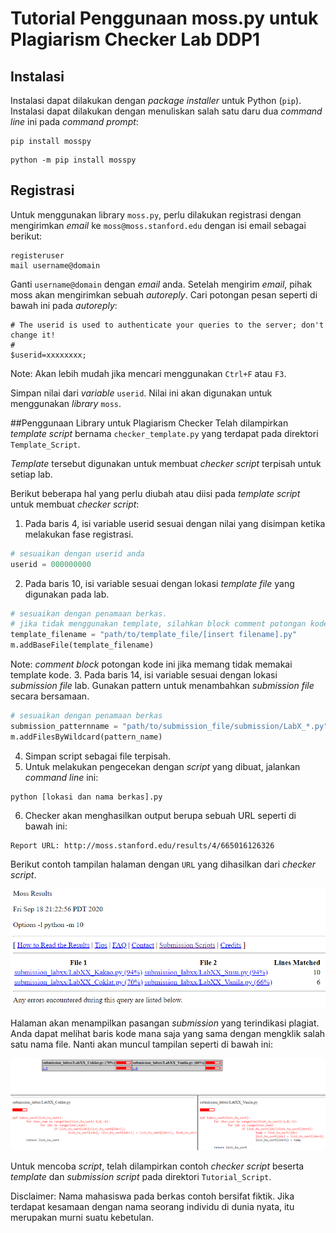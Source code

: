 # Tutorial Penggunaan moss.py untuk Plagiarism Checker Lab DDP1

## Instalasi 
Instalasi dapat dilakukan dengan *package installer* untuk Python (``pip``). Instalasi dapat dilakukan dengan menuliskan salah satu daru dua *command line* ini pada *command prompt*:

```
pip install mosspy
```

```
python -m pip install mosspy
```

## Registrasi
Untuk menggunakan library ``moss.py``, perlu dilakukan registrasi dengan mengirimkan *email* ke ``moss@moss.stanford.edu`` dengan isi email sebagai berikut: 

```
registeruser
mail username@domain
```

Ganti ``username@domain`` dengan *email* anda. Setelah mengirim *email*, pihak moss akan mengirimkan sebuah *autoreply*. Cari potongan pesan seperti di bawah ini pada *autoreply*:

```
# The userid is used to authenticate your queries to the server; don't change it!
#
$userid=xxxxxxxx; 
```
Note: Akan lebih mudah jika mencari menggunakan ``Ctrl+F`` atau ``F3``.

Simpan nilai dari *variable* ``userid``. Nilai ini akan digunakan untuk menggunakan *library* ``moss``. 

##Penggunaan Library untuk Plagiarism Checker 
Telah dilampirkan *template script* bernama ``checker_template.py`` yang terdapat pada direktori ``Template_Script``.

*Template* tersebut digunakan untuk membuat *checker script* terpisah untuk setiap lab.

Berikut beberapa hal yang perlu diubah atau diisi pada *template script* untuk membuat *checker script*: 
1. Pada baris 4, isi variable userid sesuai dengan nilai yang disimpan ketika melakukan fase registrasi.
```python
# sesuaikan dengan userid anda
userid = 000000000 
```
2. Pada baris 10, isi variable sesuai dengan lokasi *template file* yang digunakan pada lab.
```python
# sesuaikan dengan penamaan berkas.
# jika tidak menggunakan template, silahkan block comment potongan kode ini
template_filename = "path/to/template_file/[insert filename].py"
m.addBaseFile(template_filename)
```
Note: *comment block* potongan kode ini jika memang tidak memakai template kode. 
3. Pada baris 14, isi variable  sesuai dengan lokasi *submission file* lab. Gunakan pattern untuk menambahkan *submission file* secara bersamaan.
```python
# sesuaikan dengan penamaan berkas
submission_patternname = "path/to/submission_file/submission/LabX_*.py"
m.addFilesByWildcard(pattern_name)
```
4. Simpan script sebagai file terpisah.
5. Untuk melakukan pengecekan dengan *script* yang dibuat, jalankan *command line* ini:
```
python [lokasi dan nama berkas].py
```
6. Checker akan menghasilkan output berupa sebuah URL seperti di bawah ini:
```
Report URL: http://moss.stanford.edu/results/4/665016126326
```
Berikut contoh tampilan halaman dengan ``URL`` yang dihasilkan dari *checker script*.

![Check Result](docs/check-result.png)

Halaman akan menampilkan pasangan *submission* yang terindikasi plagiat. Anda dapat melihat baris kode mana saja yang sama dengan mengklik salah satu nama file. Nanti akan muncul tampilan seperti di bawah ini:

![Pair Detail](docs/result-detail.png)

Untuk mencoba *script*, telah dilampirkan contoh *checker script* beserta *template* dan *submission script* pada direktori ``Tutorial_Script``.

Disclaimer: Nama mahasiswa pada berkas contoh bersifat fiktik. Jika terdapat kesamaan dengan nama seorang individu di dunia nyata, itu merupakan murni suatu kebetulan.